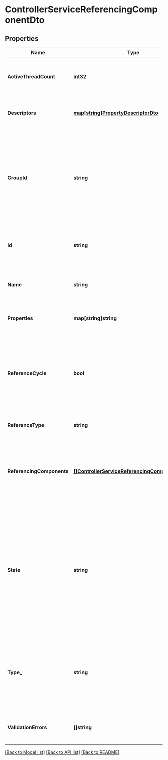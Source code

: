 # ControllerServiceReferencingComponentDto

## Properties
Name | Type | Description | Notes
------------ | ------------- | ------------- | -------------
**ActiveThreadCount** | **int32** | The number of active threads for the referencing component. | [optional] [default to null]
**Descriptors** | [**map[string]PropertyDescriptorDto**](PropertyDescriptorDTO.md) | The descriptors for the component properties. | [optional] [default to null]
**GroupId** | **string** | The group id for the component referencing a controller service. If this component is another controller service or a reporting task, this field is blank. | [optional] [default to null]
**Id** | **string** | The id of the component referencing a controller service. | [optional] [default to null]
**Name** | **string** | The name of the component referencing a controller service. | [optional] [default to null]
**Properties** | **map[string]string** | The properties for the component. | [optional] [default to null]
**ReferenceCycle** | **bool** | If the referencing component represents a controller service, this indicates whether it has already been represented in this hierarchy. | [optional] [default to null]
**ReferenceType** | **string** | The type of reference this is. | [optional] [default to null]
**ReferencingComponents** | [**[]ControllerServiceReferencingComponentEntity**](ControllerServiceReferencingComponentEntity.md) | If the referencing component represents a controller service, these are the components that reference it. | [optional] [default to null]
**State** | **string** | The scheduled state of a processor or reporting task referencing a controller service. If this component is another controller service, this field represents the controller service state. | [optional] [default to null]
**Type_** | **string** | The type of the component referencing a controller service in simple Java class name format without package name. | [optional] [default to null]
**ValidationErrors** | **[]string** | The validation errors for the component. | [optional] [default to null]

[[Back to Model list]](../README.md#documentation-for-models) [[Back to API list]](../README.md#documentation-for-api-endpoints) [[Back to README]](../README.md)

